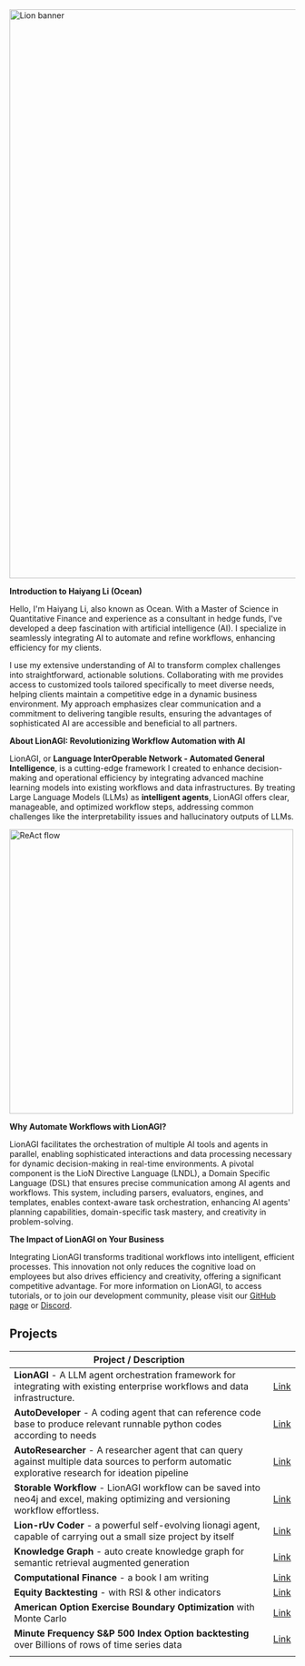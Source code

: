 
<img width="1000" alt="Lion banner" src="https://github.com/ohdearquant/lion_consulting/assets/122793010/55580ee6-e005-4929-8bb4-3386d0ea8f30">

**Introduction to Haiyang Li (Ocean)**

Hello, I'm Haiyang Li, also known as Ocean. With a Master of Science in Quantitative Finance and experience as a consultant in hedge funds, I've developed a deep fascination with artificial intelligence (AI). I specialize in seamlessly integrating AI to automate and refine workflows, enhancing efficiency for my clients.

I use my extensive understanding of AI to transform complex challenges into straightforward, actionable solutions. Collaborating with me provides access to customized tools tailored specifically to meet diverse needs, helping clients maintain a competitive edge in a dynamic business environment. My approach emphasizes clear communication and a commitment to delivering tangible results, ensuring the advantages of sophisticated AI are accessible and beneficial to all partners.

**About LionAGI: Revolutionizing Workflow Automation with AI**

LionAGI, or **Language InterOperable Network - Automated General Intelligence**, is a cutting-edge framework I created to enhance decision-making and operational efficiency by integrating advanced machine learning models into existing workflows and data infrastructures. By treating Large Language Models (LLMs) as **intelligent agents**, LionAGI offers clear, manageable, and optimized workflow steps, addressing common challenges like the interpretability issues and hallucinatory outputs of LLMs.


<img width="500" alt="ReAct flow" src="https://github.com/ohdearquant/lion_consulting/assets/122793010/0060c80c-21b8-4c10-be93-4ef48346737c">



**Why Automate Workflows with LionAGI?**

LionAGI facilitates the orchestration of multiple AI tools and agents in parallel, enabling sophisticated interactions and data processing necessary for dynamic decision-making in real-time environments. A pivotal component is the LioN Directive Language (LNDL), a Domain Specific Language (DSL) that ensures precise communication among AI agents and workflows. This system, including parsers, evaluators, engines, and templates, enables context-aware task orchestration, enhancing AI agents' planning capabilities, domain-specific task mastery, and creativity in problem-solving.

**The Impact of LionAGI on Your Business**

Integrating LionAGI transforms traditional workflows into intelligent, efficient processes. This innovation not only reduces the cognitive load on employees but also drives efficiency and creativity, offering a significant competitive advantage. For more information on LionAGI, to access tutorials, or to join our development community, please visit our [GitHub page](https://github.com/lion-agi/lionagi) or [Discord](https://discord.gg/xYUnQgFaXh).


## Projects

| Project / Description                                                                                                                                |                                                                                                                         |
| ---------------------------------------------------------------------------------------------------------------------------------------------------- | ----------------------------------------------------------------------------------------------------------------------- |
| **LionAGI** - A LLM agent orchestration framework for integrating with existing enterprise workflows and data infrastructure.                        | [Link](https://github.com/lion-agi/lionagi)                                                                             |
| **AutoDeveloper** - A coding agent that can reference code base to produce relevant runnable python codes according to needs                         | [Link](https://github.com/lion-agi/lionagi/blob/main/notebooks/RAG%20use%20cases/AutoDev_w_Autogen.ipynb)               |
| **AutoResearcher** - A researcher agent that can query against multiple data sources to perform automatic explorative research for ideation pipeline | [Link](https://github.com/lion-agi/lionagi/blob/main/notebooks/RAG%20use%20cases/AutoResearch_Followup.ipynb)           |
| **Storable Workflow** - LionAGI workflow can be saved into neo4j and excel, making optimizing and versioning workflow effortless.                    | [Link](https://github.com/lion-agi/lionagi/blob/main/notebooks/lion_agent/lion_agent_with_neo4j_stored_structure.ipynb) |
| **Lion-rUv Coder** - a powerful self-evolving lionagi agent, capable of carrying out a small size project by itself                                  | [Link](https://gist.github.com/ohdearquant/5e71bc7b01ab7b66969ce35b7521ab54)                                            |
| **Knowledge Graph** - auto create knowledge graph for semantic retrieval augmented generation                                                        | [Link](https://gist.github.com/ohdearquant/8f1f8a72dd7a085158464a7c2c543bc5)                                            |
| **Computational Finance** - a book I am writing                                                                                                      | [Link](https://gist.github.com/ohdearquant/8f1f8a72dd7a085158464a7c2c543bc5)                                            |
| **Equity Backtesting** - with RSI & other indicators                                                                                                 | [Link](https://gist.github.com/ohdearquant/a05a8b0775d59c4494e172a45c24af4b)                                            |
| **American Option Exercise Boundary Optimization** with Monte Carlo                                                                                  | [Link](https://github.com/ohdearquant/lion_consulting/blob/main/American%20Put%20Optimization.md)                       |
| **Minute Frequency S&P 500 Index Option backtesting** over Billions of rows of  time series data                                                         | [Link](https://github.com/ohdearquant/lion_consulting/blob/main/SPX%20option%20intraday%20backtest.md)                  |
|                                                                                                                                                      |                                                                                                                         |

